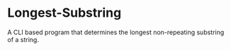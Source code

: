 # Longest-Substring
A CLI based program that determines the longest non-repeating substring of a string.
